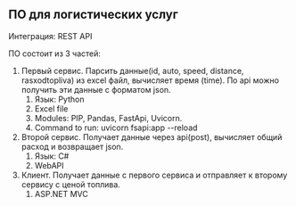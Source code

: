 ## ПО для логистических услуг

Интеграция: REST API

ПО состоит из 3 частей:

1. Первый сервис. Парсить данные(id, auto, speed, distance, rasxodtopliva) из excel файл, вычисляет время (time). По api можно получить эти данные с форматом json.
	1. Язык: Python
	2. Excel file
	3. Modules: PIP, Pandas, FastApi, Uvicorn.
	4. Command to run:  uvicorn fsapi:app --reload
2. Второй сервис. Получает данные через api(post), вычисляет общий расход и возвращает json.
	1. Язык: C#
	2.  WebAPI
3. Клиент. Получает данные с первого сервиса и отправляет к второму сервису с ценой топлива.
	1. ASP.NET MVC
